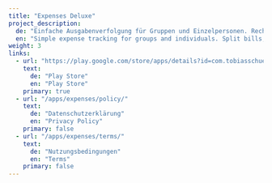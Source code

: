 ```yaml
---
title: "Expenses Deluxe"
project_description:
  de: "Einfache Ausgabenverfolgung für Gruppen und Einzelpersonen. Rechnungen aufteilen, Ausgaben verfolgen."
  en: "Simple expense tracking for groups and individuals. Split bills, track spending."
weight: 3
links:
  - url: "https://play.google.com/store/apps/details?id=com.tobiasschuerg.expenses"
    text:
      de: "Play Store"
      en: "Play Store"
    primary: true
  - url: "/apps/expenses/policy/"
    text:
      de: "Datenschutzerklärung"
      en: "Privacy Policy"
    primary: false
  - url: "/apps/expenses/terms/"
    text:
      de: "Nutzungsbedingungen"
      en: "Terms"
    primary: false
---
```

